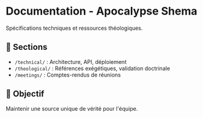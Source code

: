 # Documentation - Apocalypse Shema

Spécifications techniques et ressources théologiques.

## 📖 Sections
- `/technical/` : Architecture, API, déploiement
- `/theological/` : Références exégétiques, validation doctrinale
- `/meetings/` : Comptes-rendus de réunions

## 🎯 Objectif
Maintenir une source unique de vérité pour l'équipe.
